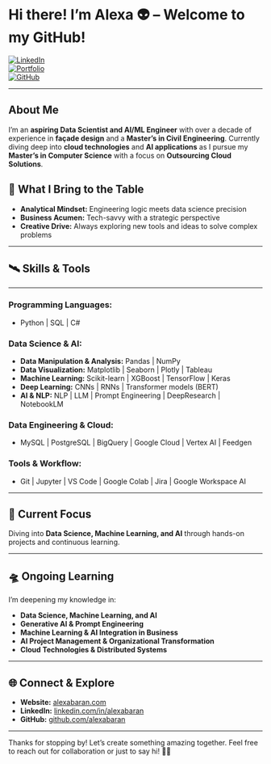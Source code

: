 # Hi there! I’m Alexa 👽 – Welcome to my GitHub!

[![LinkedIn](https://img.shields.io/badge/LinkedIn-0077B5?logo=linkedin&logoColor=white)](https://www.linkedin.com/in/alexabaran)  
[![Portfolio](https://img.shields.io/badge/Website-%23000000.svg?logo=firefox&logoColor=white)](https://alexabaran.com/)  
[![GitHub](https://img.shields.io/badge/GitHub-%2312100E.svg?logo=github&logoColor=white)](https://github.com/alexabaran)

---

##  About Me  
I’m an **aspiring Data Scientist and AI/ML Engineer** with over a decade of experience in **façade design** and a **Master’s in Civil Engineering**. Currently diving deep into **cloud technologies** and **AI applications** as I pursue my **Master’s in Computer Science** with a focus on **Outsourcing Cloud Solutions**.  

## 🚀 What I Bring to the Table

- **Analytical Mindset:** Engineering logic meets data science precision  
- **Business Acumen:** Tech-savvy with a strategic perspective  
- **Creative Drive:** Always exploring new tools and ideas to solve complex problems  

---

## 🛰️ Skills & Tools

---

### Programming Languages:  
- Python | SQL | C#

### Data Science & AI:  
- **Data Manipulation & Analysis:** Pandas | NumPy  
- **Data Visualization:** Matplotlib | Seaborn | Plotly | Tableau  
- **Machine Learning:** Scikit-learn | XGBoost | TensorFlow | Keras  
- **Deep Learning:** CNNs | RNNs | Transformer models (BERT)  
- **AI & NLP:** NLP | LLM | Prompt Engineering | DeepResearch | NotebookLM 

### Data Engineering & Cloud:  
- MySQL | PostgreSQL | BigQuery | Google Cloud | Vertex AI | Feedgen  

### Tools & Workflow:  
- Git | Jupyter | VS Code | Google Colab | Jira | Google Workspace AI  

---

## 🔭 Current Focus  
Diving into **Data Science, Machine Learning, and AI** through hands-on projects and continuous learning.  

---

## 🛸 Ongoing Learning  
I’m deepening my knowledge in:  
- **Data Science, Machine Learning, and AI**  
- **Generative AI & Prompt Engineering**  
- **Machine Learning & AI Integration in Business**  
- **AI Project Management & Organizational Transformation**  
- **Cloud Technologies & Distributed Systems**  

---

## 🌐 Connect & Explore  
- **Website:** [alexabaran.com](https://alexabaran.com)  
- **LinkedIn:** [linkedin.com/in/alexabaran](https://www.linkedin.com/in/alexabaran)  
- **GitHub:** [github.com/alexabaran](https://github.com/alexabaran)  

---

Thanks for stopping by! Let’s create something amazing together. 
Feel free to reach out for collaboration or just to say hi! 👩‍🚀
